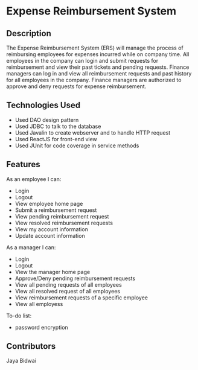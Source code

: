 # Expense Reimbursement System

## Description
The Expense Reimbursement System (ERS) will manage the process of reimbursing employees for expenses incurred while on company time. All employees in the company can login and submit requests for reimbursement and view their past tickets and pending requests. Finance managers can log in and view all reimbursement requests and past history for all employees in the company. Finance managers are authorized to approve and deny requests for expense reimbursement.

## Technologies Used
* Used DAO design pattern 
* Used JDBC to talk to the database
* Used Javalin to create webserver and to handle HTTP request
* Used ReactJS for front-end view
* Used JUnit for code coverage in service methods
## Features

As an employee I can:
* Login
* Logout
* View employee home page
* Submit a reimbursement request
* View pending reimbursement request
* View resolved reimbursement requests
* View my account information
* Update account information

As a manager I can:
* Login
* Logout
* View the manager home page
* Approve/Deny pending reimbursement requests
* View all pending requests of all employees
* View all resolved request of all employees
* View reimbursement requests of a specific employee
* View all employess

To-do list:
* password encryption

## Contributors
Jaya Bidwai

